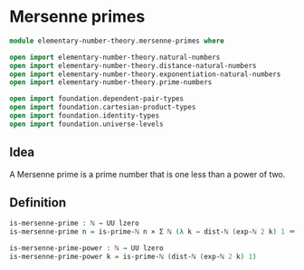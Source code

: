 #  Mersenne primes

```agda
module elementary-number-theory.mersenne-primes where

open import elementary-number-theory.natural-numbers
open import elementary-number-theory.distance-natural-numbers
open import elementary-number-theory.exponentiation-natural-numbers
open import elementary-number-theory.prime-numbers

open import foundation.dependent-pair-types
open import foundation.cartesian-product-types
open import foundation.identity-types
open import foundation.universe-levels
```

## Idea

A Mersenne prime is a prime number that is one less than a power of two.

## Definition

```agda
is-mersenne-prime : ℕ → UU lzero
is-mersenne-prime n = is-prime-ℕ n × Σ ℕ (λ k → dist-ℕ (exp-ℕ 2 k) 1 ＝ n)

is-mersenne-prime-power : ℕ → UU lzero
is-mersenne-prime-power k = is-prime-ℕ (dist-ℕ (exp-ℕ 2 k) 1)
```
